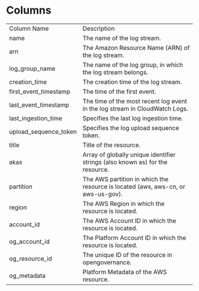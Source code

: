 # Columns  

<table>
	<tr><td>Column Name</td><td>Description</td></tr>
	<tr><td>name</td><td>The name of the log stream.</td></tr>
	<tr><td>arn</td><td>The Amazon Resource Name (ARN) of the log stream.</td></tr>
	<tr><td>log_group_name</td><td>The name of the log group, in which the log stream belongs.</td></tr>
	<tr><td>creation_time</td><td>The creation time of the log stream.</td></tr>
	<tr><td>first_event_timestamp</td><td>The time of the first event.</td></tr>
	<tr><td>last_event_timestamp</td><td>The time of the most recent log event in the log stream in CloudWatch Logs.</td></tr>
	<tr><td>last_ingestion_time</td><td>Specifies the last log ingestion time.</td></tr>
	<tr><td>upload_sequence_token</td><td>Specifies the log upload sequence token.</td></tr>
	<tr><td>title</td><td>Title of the resource.</td></tr>
	<tr><td>akas</td><td>Array of globally unique identifier strings (also known as) for the resource.</td></tr>
	<tr><td>partition</td><td>The AWS partition in which the resource is located (aws, aws-cn, or aws-us-gov).</td></tr>
	<tr><td>region</td><td>The AWS Region in which the resource is located.</td></tr>
	<tr><td>account_id</td><td>The AWS Account ID in which the resource is located.</td></tr>
	<tr><td>og_account_id</td><td>The Platform Account ID in which the resource is located.</td></tr>
	<tr><td>og_resource_id</td><td>The unique ID of the resource in opengovernance.</td></tr>
	<tr><td>og_metadata</td><td>Platform Metadata of the AWS resource.</td></tr>
</table>